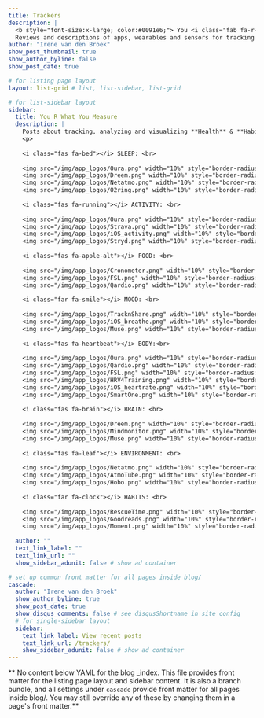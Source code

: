 ```yaml
---
title: Trackers
description: |
  <b style="font-size:x-large; color:#0091e6;"> You <i class="fab fa-r-project"></i> what you measure </b><br>
  Reviews and descriptions of apps, wearables and sensors for tracking **H**ealth & **H**abits. Including descriptions of how to collect and analyze health data using <i class="fab fa-r-project"></i>.
author: "Irene van den Broek"
show_post_thumbnail: true
show_author_byline: false
show_post_date: true

# for listing page layout
layout: list-grid # list, list-sidebar, list-grid

# for list-sidebar layout
sidebar: 
  title: You R What You Measure
  description: |
    Posts about tracking, analyzing and visualizing **Health** & **Habits**.
    <p> 
    
    <i class="fas fa-bed"></i> SLEEP: <br>
    
    <img src="/img/app_logos/Oura.png" width="10%" style="border-radius:10%; margin:5px;"/> 
    <img src="/img/app_logos/Dreem.png" width="10%" style="border-radius:10%; margin:5px"/>
    <img src="/img/app_logos/Netatmo.png" width="10%" style="border-radius:10%; margin:5px"/>
    <img src="/img/app_logos/O2ring.png" width="10%" style="border-radius:10%; margin:5px"/>
    
    <i class="fas fa-running"></i> ACTIVITY: <br>
    
    <img src="/img/app_logos/Oura.png" width="10%" style="border-radius:10%; margin:5px; filter:grayscale(100%);"/>
    <img src="/img/app_logos/Strava.png" width="10%" style="border-radius:10%; margin:5px;"/>
    <img src="/img/app_logos/iOS_activity.png" width="10%" style="border-radius:10%; margin:5px;"/>
    <img src="/img/app_logos/Stryd.png" width="10%" style="border-radius:10%; margin:5px;"/>
    
    <i class="fas fa-apple-alt"></i> FOOD: <br>
    
    <img src="/img/app_logos/Cronometer.png" width="10%" style="border-radius:10%; margin:5px;"/>
    <img src="/img/app_logos/FSL.png" width="10%" style="border-radius:10%; margin:5px;"/>
    <img src="/img/app_logos/Qardio.png" width="10%" style="border-radius:10%; margin:5px;"/>
    
    <i class="far fa-smile"></i> MOOD: <br>
    
    <img src="/img/app_logos/TracknShare.png" width="10%" style="border-radius:10%; margin:5px;"/>
    <img src="/img/app_logos/iOS_breathe.png" width="10%" style="border-radius:10%; margin:5px;"/>
    <img src="/img/app_logos/Muse.png" width="10%" style="border-radius:10%; margin:5px;"/>
    
    <i class="fas fa-heartbeat"></i> BODY:<br>
    
    <img src="/img/app_logos/Oura.png" width="10%" style="border-radius:10%; margin:5px;"/>
    <img src="/img/app_logos/Qardio.png" width="10%" style="border-radius:10%; margin:5px;"/>
    <img src="/img/app_logos/FSL.png" width="10%" style="border-radius:10%; margin:5px;"/>
    <img src="/img/app_logos/HRV4Training.png" width="10%" style="border-radius:10%; margin:5px;"/>
    <img src="/img/app_logos/iOS_heartrate.png" width="10%" style="border-radius:10%; margin:5px;"/>
    <img src="/img/app_logos/SmartOne.png" width="10%" style="border-radius:10%; margin:5px;"/>
    
    <i class="fas fa-brain"></i> BRAIN: <br>
    
    <img src="/img/app_logos/Dreem.png" width="10%" style="border-radius:10%; margin:5px;"/>
    <img src="/img/app_logos/Mindmonitor.png" width="10%" style="border-radius:10%; margin:5px;"/>
    <img src="/img/app_logos/Muse.png" width="10%" style="border-radius:10%; margin:5px;"/>
    
    <i class="fas fa-leaf"></i> ENVIRONMENT: <br>
    
    <img src="/img/app_logos/Netatmo.png" width="10%" style="border-radius:10%; margin:5px;"/>
    <img src="/img/app_logos/AtmoTube.png" width="10%" style="border-radius:10%; margin:5px;"/>
    <img src="/img/app_logos/Hobo.png" width="10%" style="border-radius:10%; margin:5px;"/>
    
    <i class="far fa-clock"></i> HABITS: <br>
    
    <img src="/img/app_logos/RescueTime.png" width="10%" style="border-radius:10%; margin:5px;"/>
    <img src="/img/app_logos/Goodreads.png" width="10%" style="border-radius:10%; margin:5px;"/>
    <img src="/img/app_logos/Moment.png" width="10%" style="border-radius:10%; margin:5px;"/>
 
  author: ""
  text_link_label: ""
  text_link_url: ""
  show_sidebar_adunit: false # show ad container

# set up common front matter for all pages inside blog/
cascade:
  author: "Irene van den Broek"
  show_author_byline: true
  show_post_date: true
  show_disqus_comments: false # see disqusShortname in site config
  # for single-sidebar layout
  sidebar:
    text_link_label: View recent posts
    text_link_url: /trackers/
    show_sidebar_adunit: false # show ad container
---
```


** No content below YAML for the blog _index. This file provides front matter for the listing page layout and sidebar content. It is also a branch bundle, and all settings under `cascade` provide front matter for all pages inside blog/. You may still override any of these by changing them in a page's front matter.**
